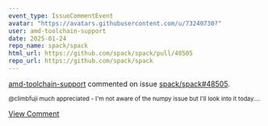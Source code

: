 ```yaml
---
event_type: IssueCommentEvent
avatar: "https://avatars.githubusercontent.com/u/73240730?"
user: amd-toolchain-support
date: 2025-01-24
repo_name: spack/spack
html_url: https://github.com/spack/spack/pull/48505
repo_url: https://github.com/spack/spack
---
```


<a href='https://github.com/amd-toolchain-support' target='_blank'>amd-toolchain-support</a> commented on issue <a href='https://github.com/spack/spack/pull/48505' target='_blank'>spack/spack#48505</a>.

<small>@climbfuji much appreciated - I'm not aware of the numpy issue but I'll look into it today....</small>

<a href='https://github.com/spack/spack/pull/48505' target='_blank'>View Comment</a>